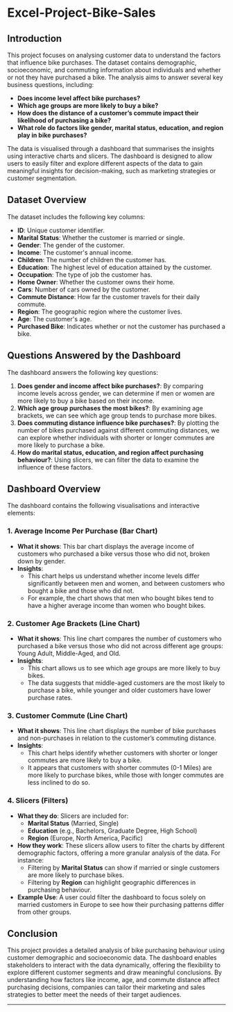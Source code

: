 # Excel-Project-Bike-Sales


## Introduction

This project focuses on analysing customer data to understand the factors that influence bike purchases. The dataset contains demographic, socioeconomic, and commuting information about individuals and whether or not they have purchased a bike. The analysis aims to answer several key business questions, including:
- **Does income level affect bike purchases?**
- **Which age groups are more likely to buy a bike?**
- **How does the distance of a customer’s commute impact their likelihood of purchasing a bike?**
- **What role do factors like gender, marital status, education, and region play in bike purchases?**

The data is visualised through a dashboard that summarises the insights using interactive charts and slicers. The dashboard is designed to allow users to easily filter and explore different aspects of the data to gain meaningful insights for decision-making, such as marketing strategies or customer segmentation.

## Dataset Overview

The dataset includes the following key columns:
- **ID**: Unique customer identifier.
- **Marital Status**: Whether the customer is married or single.
- **Gender**: The gender of the customer.
- **Income**: The customer's annual income.
- **Children**: The number of children the customer has.
- **Education**: The highest level of education attained by the customer.
- **Occupation**: The type of job the customer has.
- **Home Owner**: Whether the customer owns their home.
- **Cars**: Number of cars owned by the customer.
- **Commute Distance**: How far the customer travels for their daily commute.
- **Region**: The geographic region where the customer lives.
- **Age**: The customer's age.
- **Purchased Bike**: Indicates whether or not the customer has purchased a bike.

## Questions Answered by the Dashboard

The dashboard answers the following key questions:
1. **Does gender and income affect bike purchases?**: By comparing income levels across gender, we can determine if men or women are more likely to buy a bike based on their income.
2. **Which age group purchases the most bikes?**: By examining age brackets, we can see which age group tends to purchase more bikes.
3. **Does commuting distance influence bike purchases?**: By plotting the number of bikes purchased against different commuting distances, we can explore whether individuals with shorter or longer commutes are more likely to purchase a bike.
4. **How do marital status, education, and region affect purchasing behaviour?**: Using slicers, we can filter the data to examine the influence of these factors.

## Dashboard Overview

The dashboard contains the following visualisations and interactive elements:

### 1. **Average Income Per Purchase (Bar Chart)**

   - **What it shows**: This bar chart displays the average income of customers who purchased a bike versus those who did not, broken down by gender.
   - **Insights**: 
     - This chart helps us understand whether income levels differ significantly between men and women, and between customers who bought a bike and those who did not.
     - For example, the chart shows that men who bought bikes tend to have a higher average income than women who bought bikes.

### 2. **Customer Age Brackets (Line Chart)**

   - **What it shows**: This line chart compares the number of customers who purchased a bike versus those who did not across different age groups: Young Adult, Middle-Aged, and Old.
   - **Insights**: 
     - This chart allows us to see which age groups are more likely to buy bikes.
     - The data suggests that middle-aged customers are the most likely to purchase a bike, while younger and older customers have lower purchase rates.

### 3. **Customer Commute (Line Chart)**

   - **What it shows**: This line chart displays the number of bike purchases and non-purchases in relation to the customer’s commuting distance.
   - **Insights**: 
     - This chart helps identify whether customers with shorter or longer commutes are more likely to buy a bike.
     - It appears that customers with shorter commutes (0-1 Miles) are more likely to purchase bikes, while those with longer commutes are less inclined to do so.

### 4. **Slicers (Filters)**

   - **What they do**: Slicers are included for:
     - **Marital Status** (Married, Single)
     - **Education** (e.g., Bachelors, Graduate Degree, High School)
     - **Region** (Europe, North America, Pacific)
   - **How they work**: These slicers allow users to filter the charts by different demographic factors, offering a more granular analysis of the data. For instance:
     - Filtering by **Marital Status** can show if married or single customers are more likely to purchase bikes.
     - Filtering by **Region** can highlight geographic differences in purchasing behaviour.
   - **Example Use**: A user could filter the dashboard to focus solely on married customers in Europe to see how their purchasing patterns differ from other groups.

## Conclusion

This project provides a detailed analysis of bike purchasing behaviour using customer demographic and socioeconomic data. The dashboard enables stakeholders to interact with the data dynamically, offering the flexibility to explore different customer segments and draw meaningful conclusions. By understanding how factors like income, age, and commute distance affect purchasing decisions, companies can tailor their marketing and sales strategies to better meet the needs of their target audiences.

--- 


